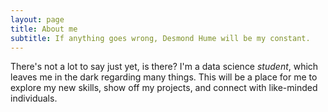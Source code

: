 ```yaml
---
layout: page
title: About me
subtitle: If anything goes wrong, Desmond Hume will be my constant.
---
```


There's not a lot to say just yet, is there? I'm a data science *student*, which leaves me in the dark regarding many things. This will be a place for me to explore my new skills, show off my projects, and connect with like-minded individuals. 


